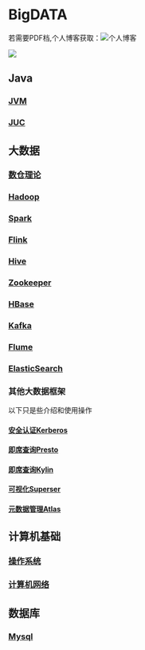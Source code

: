 # BigDATA

若需要PDF档,个人博客获取：![个人博客](http://yingzi.live/Personal)

![](https://yingziimage.oss-cn-beijing.aliyuncs.com/img/202302151732941.png)



## Java

### [JVM](https://github.com/GTyingzi/BigDATA/blob/main/Java/JVM.md#0)



### [JUC](https://github.com/GTyingzi/BigDATA/blob/main/Java/JUC.md#0)



## 大数据

### [数仓理论](https://github.com/GTyingzi/BigDATA/blob/main/大数据框架/数仓理论.md#0)



### [Hadoop](https://github.com/GTyingzi/BigDATA/blob/main/大数据框架/Hadoop.md#0)



### [Spark](https://github.com/GTyingzi/BigDATA/blob/main/大数据框架/Spark.md#0)



### [Flink](https://github.com/GTyingzi/BigDATA/blob/main/大数据框架/Flink.md#0)



### [Hive](https://github.com/GTyingzi/BigDATA/blob/main/大数据框架/Hive.md#0)



### [Zookeeper](https://github.com/GTyingzi/BigDATA/blob/main/大数据框架/Zookeeper.md#0)



### [HBase](https://github.com/GTyingzi/BigDATA/blob/main/大数据框架/HBase.md#0)



### [Kafka](https://github.com/GTyingzi/BigDATA/blob/main/大数据框架/Kafka.md#0)



### [Flume](https://github.com/GTyingzi/BigDATA/blob/main/大数据框架/Flume.md#0)



### [ElasticSearch](https://github.com/GTyingzi/BigDATA/blob/main/大数据框架/ElasticSearch.md#0)



### 其他大数据框架

以下只是些介绍和使用操作



#### [安全认证Kerberos](https://github.com/GTyingzi/BigDATA/blob/main/其他大数据框架/Kerberos.md#0)



#### [即席查询Presto](https://github.com/GTyingzi/BigDATA/blob/main/其他大数据框架/Presto.md#0)



#### [即席查询Kylin](https://github.com/GTyingzi/BigDATA/blob/main/其他大数据框架/Kylin.md#0)



#### [可视化Superser](https://github.com/GTyingzi/BigDATA/blob/main/其他大数据框架/Superser.md#0)



#### [元数据管理Atlas](https://github.com/GTyingzi/BigDATA/blob/main/其他大数据框架/Atlas.md#0)

## 计算机基础

### [操作系统](https://github.com/GTyingzi/BigDATA/blob/main/计算机基础/操作系统.md#0)



### [计算机网络](https://github.com/GTyingzi/BigDATA/blob/main/计算机基础/计算机网络.md#0)



## 数据库

### [Mysql](https://github.com/GTyingzi/BigDATA/blob/main/数据库/Mysql.md#0)



